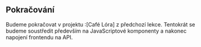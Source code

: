 ## Pokračování

Budeme pokračovat v projektu :[Café Lóra] z předchozí lekce. Tentokrát se budeme soustředit především na JavaScriptové komponenty a nakonec napojení frontendu na API.
